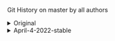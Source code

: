 Git History on master by all authors

<details>

<summary>
 Original

</summary>


Merge pull request #1564 from bgoonz/master
3e3b8baab (HEAD -> master, origin/master, origin/HEAD) by Bryan C Guner <66654881+bgoonz@users.noreply.github.com>, Sat Jan 22 2022 (2 days ago)

Merge pull request #1563 from bgoonz/preview
ec957a352 by Bryan C Guner <66654881+bgoonz@users.noreply.github.com>, Sat Jan 22 2022 (2 days ago)

arrow-functions.md: changed
11c02b629 by Stackbit Code Editor <projects@stackbit.com>, Sat Jan 22 2022 (2 days ago)
1 file changed, 485 insertions(+)

arrow-functions.md: changed
7810402c8 by Stackbit Code Editor <projects@stackbit.com>, Sat Jan 22 2022 (2 days ago)
1 file changed, 1 insertion(+), 1 deletion(-)

arrow-functions.md: changed
88007d5b6 by Stackbit Code Editor <projects@stackbit.com>, Sat Jan 22 2022 (2 days ago)
1 file changed, 1 insertion(+), 1 deletion(-)

arrow-functions.md: changed
c2c171e14 by Stackbit Code Editor <projects@stackbit.com>, Sat Jan 22 2022 (2 days ago)
1 file changed, 1 insertion(+), 1 deletion(-)

arrow_functions.md: changed
c289b78b9 by Stackbit Code Editor <projects@stackbit.com>, Sat Jan 22 2022 (2 days ago)
1 file changed, 482 deletions(-)

arrow_functions.md: changed
c50b15f4c by Stackbit Code Editor <projects@stackbit.com>, Sat Jan 22 2022 (2 days ago)
1 file changed, 33 insertions(+), 33 deletions(-)

arrow_functions.md: changed
53bfee217 by Stackbit Code Editor <projects@stackbit.com>, Sat Jan 22 2022 (2 days ago)
1 file changed, 482 insertions(+)

arrow_functions.md: changed
2ef2eeb91 by Stackbit Code Editor <projects@stackbit.com>, Sat Jan 22 2022 (2 days ago)
1 file changed, 482 deletions(-)

bigo.md: removed
b08a46211 by Stackbit Code Editor <projects@stackbit.com>, Sat Jan 22 2022 (2 days ago)
1 file changed, 99 deletions(-)

big-o.md: changed
e1c693189 by Stackbit Code Editor <projects@stackbit.com>, Sat Jan 22 2022 (2 days ago)
1 file changed, 7 insertions(+)

bigo.md: changed
74350efe3 by Stackbit Code Editor <projects@stackbit.com>, Sat Jan 22 2022 (2 days ago)
1 file changed, 7 deletions(-)

bigo.md: changed
0f1af8c67 by Stackbit Code Editor <projects@stackbit.com>, Sat Jan 22 2022 (2 days ago)
1 file changed, 1 insertion(+), 1 deletion(-)

bigo.md: changed
34dabe28f by Stackbit Code Editor <projects@stackbit.com>, Sat Jan 22 2022 (2 days ago)
1 file changed, 1 insertion(+), 1 deletion(-)

bigo.md: changed
829b8e7fa by Stackbit Code Editor <projects@stackbit.com>, Sat Jan 22 2022 (2 days ago)
1 file changed, 1 insertion(+), 1 deletion(-)

\_animations.scss: removed
9b1cccc77 by Stackbit Code Editor <projects@stackbit.com>, Sat Jan 22 2022 (2 days ago)
1 file changed, 0 insertions(+), 0 deletions(-)

main.yml: changed
95d2e3cfe by Stackbit Code Editor <projects@stackbit.com>, Sat Jan 22 2022 (2 days ago)
1 file changed, 0 insertions(+), 0 deletions(-)

Merge pull request #1562 from bgoonz/master
5da883428 by Bryan C Guner <66654881+bgoonz@users.noreply.github.com>, Sat Jan 22 2022 (2 days ago)

Create main.yml
4e1760df2 by Bryan C Guner <66654881+bgoonz@users.noreply.github.com>, Sat Jan 22 2022 (2 days ago)
1 file changed, 24 insertions(+)

Add files via upload
029dbf868 by Bryan C Guner <66654881+bgoonz@users.noreply.github.com>, Sat Jan 22 2022 (2 days ago)
16 files changed, 3468 insertions(+), 1968 deletions(-)

first-100.md: changed
2b899d31a by Stackbit Code Editor <projects@stackbit.com>, Sat Jan 22 2022 (2 days ago)
1 file changed, 12 insertions(+), 1 deletion(-)

first-100.md: changed
c43e50b20 by Stackbit Code Editor <projects@stackbit.com>, Sat Jan 22 2022 (2 days ago)
1 file changed, 11042 insertions(+)

first-100.md: added
7be93fb72 by Stackbit Code Editor <projects@stackbit.com>, Sat Jan 22 2022 (2 days ago)
1 file changed, 0 insertions(+), 0 deletions(-)

Merge pull request #1561 from bgoonz/master
ffb04efe8 by Bryan C Guner <66654881+bgoonz@users.noreply.github.com>, Sat Jan 22 2022 (2 days ago)

Merge pull request #1560 from bgoonz/preview
68d7afa15 by Bryan C Guner <66654881+bgoonz@users.noreply.github.com>, Sat Jan 22 2022 (2 days ago)

site-metadata.json: Multiple updates: _updated social_links in footer_ updated links in footer \* updated new_window in links
cb64efe0c by Bryan Guner <bryan.guner@gmail.com>, Sat Jan 22 2022 (2 days ago)
1 file changed, 17 insertions(+), 1 deletion(-)

site-metadata.json: updated style in links
02e19f657 by Bryan Guner <bryan.guner@gmail.com>, Sat Jan 22 2022 (2 days ago)
1 file changed, 1 insertion(+), 1 deletion(-)

site-metadata.json: updated url in links
681dc1538 by Bryan Guner <bryan.guner@gmail.com>, Sat Jan 22 2022 (2 days ago)
1 file changed, 1 insertion(+), 1 deletion(-)

site-metadata.json: updated label in links
e71546bfb by Bryan Guner <bryan.guner@gmail.com>, Sat Jan 22 2022 (2 days ago)
1 file changed, 1 insertion(+), 2 deletions(-)

Merge remote-tracking branch 'origin/preview' into preview
d359c6d0c by Stackbit <projects@stackbit.com>, Sat Jan 22 2022 (2 days ago)

sandbox.config.json: removed
62c064142 by Stackbit Code Editor <projects@stackbit.com>, Sat Jan 22 2022 (2 days ago)
1 file changed, 8 deletions(-)

Merge pull request #1559 from bgoonz/master
f3d773a04 by Bryan C Guner <66654881+bgoonz@users.noreply.github.com>, Sat Jan 22 2022 (2 days ago)

Merge pull request #1558 from bgoonz/preview
11c956350 by Bryan C Guner <66654881+bgoonz@users.noreply.github.com>, Sat Jan 22 2022 (2 days ago)

sandbox.config.json: removed
891f7ce02 by Stackbit Code Editor <projects@stackbit.com>, Sat Jan 22 2022 (2 days ago)
1 file changed, 8 deletions(-)

Merge pull request #1557 from bgoonz/master
8d62008a2 by Bryan C Guner <66654881+bgoonz@users.noreply.github.com>, Sat Jan 22 2022 (2 days ago)

Add files via upload
9c92457ca by Bryan C Guner <66654881+bgoonz@users.noreply.github.com>, Sat Jan 22 2022 (2 days ago)
5 files changed, 249 insertions(+), 250 deletions(-)

Merge pull request #1556 from bgoonz/master
154c6ceaa by Bryan C Guner <66654881+bgoonz@users.noreply.github.com>, Fri Jan 21 2022 (3 days ago)

Merge pull request #1555 from bgoonz/preview
3bfe81a4c by Bryan C Guner <66654881+bgoonz@users.noreply.github.com>, Fri Jan 21 2022 (3 days ago)

Merge pull request #1554 from bgoonz/master
135ea39f9 by Bryan C Guner <66654881+bgoonz@users.noreply.github.com>, Fri Jan 21 2022 (3 days ago)

Merge pull request #1553 from bgoonz/preview
950b13c48 by Bryan C Guner <66654881+bgoonz@users.noreply.github.com>, Fri Jan 21 2022 (3 days ago)

Merge pull request #1552 from bgoonz/master
8b44d806b by Bryan C Guner <66654881+bgoonz@users.noreply.github.com>, Fri Jan 21 2022 (3 days ago)

Merge pull request #1551 from bgoonz/preview
1f0ee96a3 by Bryan C Guner <66654881+bgoonz@users.noreply.github.com>, Fri Jan 21 2022 (3 days ago)

Merge pull request #1550 from bgoonz/master
b76470c76 by Bryan C Guner <66654881+bgoonz@users.noreply.github.com>, Fri Jan 21 2022 (3 days ago)

Add files via upload
804fa6a69 by Bryan C Guner <66654881+bgoonz@users.noreply.github.com>, Fri Jan 21 2022 (3 days ago)
6 files changed, 435 insertions(+), 436 deletions(-)

github-profiles.md: added
f9b9eb4f2 by Stackbit Code Editor <projects@stackbit.com>, Fri Jan 21 2022 (3 days ago)
1 file changed, 0 insertions(+), 0 deletions(-)

search.html: added
abd410776 by Stackbit Code Editor <projects@stackbit.com>, Fri Jan 21 2022 (3 days ago)
1 file changed, 0 insertions(+), 0 deletions(-)

links.md: added
a474260ff by Stackbit Code Editor <projects@stackbit.com>, Fri Jan 21 2022 (3 days ago)
1 file changed, 0 insertions(+), 0 deletions(-)

Config.yml: added
7624d55a8 by Stackbit Code Editor <projects@stackbit.com>, Fri Jan 21 2022 (3 days ago)
1 file changed, 0 insertions(+), 0 deletions(-)

Merge pull request #1549 from bgoonz/master
2c8a2cdc2 by Bryan C Guner <66654881+bgoonz@users.noreply.github.com>, Fri Jan 21 2022 (3 days ago)

Merge pull request #1548 from Web-Dev-Collaborative/master
6082b0a8d by Bryan C Guner <66654881+bgoonz@users.noreply.github.com>, Fri Jan 21 2022 (3 days ago)

Merge branch 'bgoonz:master' into master
e94e9f537 by Bryan C Guner <66654881+bgoonz@users.noreply.github.com>, Fri Jan 21 2022 (3 days ago)

Add files via upload
da8918573 by Bryan C Guner <66654881+bgoonz@users.noreply.github.com>, Fri Jan 21 2022 (3 days ago)
18 files changed, 1940 insertions(+), 2348 deletions(-)

Create github-profiles.md
b8ff2ca1e by Bryan C Guner <66654881+bgoonz@users.noreply.github.com>, Fri Jan 21 2022 (3 days ago)
1 file changed, 112 insertions(+)

Merge branch 'master' of <https://github.com/Web-Dev-Collaborative/BGOONZ_BLOG_2.0>
f7771c7cf by Bryan C Guner <66654881+bgoonz@users.noreply.github.com>, Fri Jan 21 2022 (3 days ago)

Merge pull request #2 from bgoonz/master
d586c2ff7 by Bryan C Guner <66654881+bgoonz@users.noreply.github.com>, Fri Jan 21 2022 (3 days ago)

.vscode delete
8689d9f66 by Bryan Guner <bryan.guner@gmail.com>, Fri Jan 21 2022 (3 days ago)
2 files changed, 30 deletions(-)

react-w-api.md: changed
21e5809d9 by Stackbit Code Editor <projects@stackbit.com>, Fri Jan 21 2022 (3 days ago)
1 file changed, 0 insertions(+), 0 deletions(-)

react-w-api.md: added
08e5f8f35 by Bryan Guner <bryan.guner@gmail.com>, Fri Jan 21 2022 (3 days ago)
1 file changed, 20 insertions(+)

Merge pull request #1546 from bgoonz/master
aafbbd0f3 by Bryan C Guner <66654881+bgoonz@users.noreply.github.com>, Fri Jan 21 2022 (3 days ago)

Merge pull request #1545 from bgoonz/preview
737f1f0dd by Bryan C Guner <66654881+bgoonz@users.noreply.github.com>, Fri Jan 21 2022 (3 days ago)

Merge pull request (#1544)
750ed39dd by Bryan C Guner <66654881+bgoonz@users.noreply.github.com>, Fri Jan 21 2022 (3 days ago)

Merge pull request (#1543)
4a840ab25 by Bryan C Guner <66654881+bgoonz@users.noreply.github.com>, Fri Jan 21 2022 (3 days ago)
9 files changed, 94177 insertions(+), 5 deletions(-)

Merge pull request #1539 from bgoonz/preview (#1542)
92ef28c99 by Bryan C Guner <66654881+bgoonz@users.noreply.github.com>, Fri Jan 21 2022 (3 days ago)

Merge pull request #1539 from bgoonz/preview (#1541)
d8ff5c7a4 by Bryan C Guner <66654881+bgoonz@users.noreply.github.com>, Fri Jan 21 2022 (3 days ago)

Merge pull request #1539 from bgoonz/preview (#1540)
5386771e2 by Bryan C Guner <66654881+bgoonz@users.noreply.github.com>, Fri Jan 21 2022 (3 days ago)

Update README.md
ac7d2533b by Bryan C Guner <66654881+bgoonz@users.noreply.github.com>, Fri Jan 21 2022 (3 days ago)
1 file changed, 1 insertion(+), 1 deletion(-)

hi
fe40ae3de by Bryan Guner <bryan.guner@gmail.com>, Fri Jan 21 2022 (3 days ago)

Merge pull request #1539 from bgoonz/preview
2e3e3909d by Bryan C Guner <66654881+bgoonz@users.noreply.github.com>, Fri Jan 21 2022 (3 days ago)

Merge pull request #1538 from bgoonz/master
900223e60 by Bryan C Guner <66654881+bgoonz@users.noreply.github.com>, Fri Jan 21 2022 (3 days ago)

Merge pull request #1537 from bgoonz/preview
abb6a74d0 by Bryan C Guner <66654881+bgoonz@users.noreply.github.com>, Fri Jan 21 2022 (3 days ago)

Merge pull request #1536 from bgoonz/master
7cffeb3f2 by Bryan C Guner <66654881+bgoonz@users.noreply.github.com>, Fri Jan 21 2022 (3 days ago)

-update
d0102a8c5 by Bryan Guner <bryan.guner@gmail.com>, Fri Jan 21 2022 (3 days ago)
2 files changed, 14 insertions(+)

Merge pull request #1535 from bgoonz/preview
ce0449dfa by Bryan C Guner <66654881+bgoonz@users.noreply.github.com>, Fri Jan 21 2022 (3 days ago)

Merge pull request #1534 from bgoonz/master
695be52f5 by Bryan C Guner <66654881+bgoonz@users.noreply.github.com>, Fri Jan 21 2022 (3 days ago)

-update
7bbcdeeee by Bryan Guner <bryan.guner@gmail.com>, Fri Jan 21 2022 (3 days ago)
2 files changed, 1362 insertions(+), 1720 deletions(-)

Merge pull request #1533 from bgoonz/master
4a3ab6008 by Bryan C Guner <66654881+bgoonz@users.noreply.github.com>, Fri Jan 21 2022 (3 days ago)

-update
b91edf344 by Bryan Guner <bryan.guner@gmail.com>, Fri Jan 21 2022 (3 days ago)
1 file changed, 10 insertions(+)

Merge pull request #1532 from bgoonz/master
6ebf0c037 by Bryan C Guner <66654881+bgoonz@users.noreply.github.com>, Fri Jan 21 2022 (3 days ago)

-update
f92a6aa78 by Bryan Guner <bryan.guner@gmail.com>, Fri Jan 21 2022 (3 days ago)
1 file changed, 23 insertions(+)

-update
4f14fb34c by Bryan Guner <bryan.guner@gmail.com>, Fri Jan 21 2022 (3 days ago)
3 files changed, 3204 insertions(+), 1 deletion(-)

Merge pull request #1531 from bgoonz/master
ee3fbff37 by Bryan C Guner <66654881+bgoonz@users.noreply.github.com>, Fri Jan 21 2022 (3 days ago)

-update
4f67fb570 by Bryan Guner <bryan.guner@gmail.com>, Fri Jan 21 2022 (3 days ago)
4 files changed, 70 insertions(+), 3 deletions(-)

Merge pull request #1530 from bgoonz/preview
632df7e7b by Bryan C Guner <66654881+bgoonz@users.noreply.github.com>, Fri Jan 21 2022 (3 days ago)

index.md: updated url in actions
62006835f by Bryan Guner <bryan.guner@gmail.com>, Fri Jan 21 2022 (3 days ago)
1 file changed, 1 insertion(+), 1 deletion(-)

fixup links
39637aa1c by Bryan Guner <bryan.guner@gmail.com>, Fri Jan 21 2022 (3 days ago)
364 files changed, 485 insertions(+), 230424 deletions(-)

hi
c3c681777 by Bryan Guner <bryan.guner@gmail.com>, Fri Jan 21 2022 (3 days ago)
364 files changed, 1209 insertions(+), 1209 deletions(-)

Merge branch 'master' of <https://github.com/bgoonz/BGOONZ_BLOG_2.0>
a41090f64 by Bryan Guner <bryan.guner@gmail.com>, Fri Jan 21 2022 (3 days ago)

main-projects.md: added
e69dee540 by Stackbit Code Editor <projects@stackbit.com>, Fri Jan 21 2022 (3 days ago)
1 file changed, 0 insertions(+), 0 deletions(-)

bash-intro.md: added
5aae32300 by Stackbit Code Editor <projects@stackbit.com>, Fri Jan 21 2022 (3 days ago)
1 file changed, 0 insertions(+), 0 deletions(-)

Merge branch 'preview' of <https://github.com/bgoonz/BGOONZ_BLOG_2.0> into preview
db9888093 by Bryan Guner <bryan.guner@gmail.com>, Fri Jan 21 2022 (3 days ago)

.env: removed
61fde1b41 by Stackbit Code Editor <projects@stackbit.com>, Fri Jan 21 2022 (3 days ago)
1 file changed, 3 deletions(-)

content
6a07de4ec by Bryan Guner <bryan.guner@gmail.com>, Fri Jan 21 2022 (3 days ago)
31 files changed, 182 insertions(+), 344 deletions(-)

install-python-ubuntu.md: added
75efe7a50 by Stackbit Code Editor <projects@stackbit.com>, Fri Jan 21 2022 (3 days ago)
1 file changed, 0 insertions(+), 0 deletions(-)

netlify.md: added
a0f8a1c3e by Stackbit Code Editor <projects@stackbit.com>, Fri Jan 21 2022 (3 days ago)
1 file changed, 0 insertions(+), 0 deletions(-)

github-api.md: added
e292702fc by Stackbit Code Editor <projects@stackbit.com>, Fri Jan 21 2022 (3 days ago)
1 file changed, 0 insertions(+), 0 deletions(-)

content
4fe5f57c7 by Bryan Guner <bryan.guner@gmail.com>, Fri Jan 21 2022 (3 days ago)
9 files changed, 553 insertions(+), 25795 deletions(-)

Merge pull request #1529 from bgoonz/master
8027f4566 by Bryan C Guner <66654881+bgoonz@users.noreply.github.com>, Fri Jan 21 2022 (3 days ago)

algolia.js: changed
c015dc3ef by Stackbit Code Editor <projects@stackbit.com>, Fri Jan 21 2022 (3 days ago)
1 file changed, 10 insertions(+), 3 deletions(-)

algolia.js: changed
924db06e4 by Stackbit Code Editor <projects@stackbit.com>, Fri Jan 21 2022 (3 days ago)
1 file changed, 3 insertions(+)

algolia.js: changed
f1fd6a8ce by Stackbit Code Editor <projects@stackbit.com>, Fri Jan 21 2022 (3 days ago)
1 file changed, 0 insertions(+), 0 deletions(-)

-update
7080a88a0 by Bryan Guner <bryan.guner@gmail.com>, Fri Jan 21 2022 (3 days ago)
1 file changed, 2 insertions(+), 10 deletions(-)

Merge pull request #1528 from bgoonz/preview
985257b6e by Bryan C Guner <66654881+bgoonz@users.noreply.github.com>, Fri Jan 21 2022 (3 days ago)

Merge pull request #1527 from bgoonz/master
2a52a2ca6 by Bryan C Guner <66654881+bgoonz@users.noreply.github.com>, Fri Jan 21 2022 (3 days ago)

Merge pull request #1526 from bgoonz/preview
05c9e4526 by Bryan C Guner <66654881+bgoonz@users.noreply.github.com>, Fri Jan 21 2022 (4 days ago)

index.md: changed
c9828a562 by Stackbit Code Editor <projects@stackbit.com>, Fri Jan 21 2022 (3 days ago)
1 file changed, 1 insertion(+), 1 deletion(-)

index.md: changed
af437989a by Stackbit Code Editor <projects@stackbit.com>, Fri Jan 21 2022 (3 days ago)
1 file changed, 1 insertion(+), 1 deletion(-)

index.md: changed
f228e4fee by Stackbit Code Editor <projects@stackbit.com>, Fri Jan 21 2022 (3 days ago)
1 file changed, 1 insertion(+), 1 deletion(-)

index.md: updated image in sections
7ee860ba3 by Bryan Guner <bryan.guner@gmail.com>, Fri Jan 21 2022 (3 days ago)
1 file changed, 1 deletion(-)

Merge pull request #1525 from bgoonz/master
a76c00b2e by Bryan C Guner <66654881+bgoonz@users.noreply.github.com>, Fri Jan 21 2022 (4 days ago)

-update
c672888f2 by bgoonz <bryan.guner@gmail.con>, Fri Jan 21 2022 (4 days ago)
1 file changed, 0 insertions(+), 0 deletions(-)

-update
495a32440 by bgoonz <bryan.guner@gmail.con>, Fri Jan 21 2022 (4 days ago)
1 file changed, 0 insertions(+), 0 deletions(-)

-update
df08126c0 by bgoonz <bryan.guner@gmail.con>, Fri Jan 21 2022 (4 days ago)
153 files changed, 0 insertions(+), 0 deletions(-)

Merge pull request #1524 from bgoonz/master
258b58731 by Bryan C Guner <66654881+bgoonz@users.noreply.github.com>, Fri Jan 21 2022 (4 days ago)

-update
178d3f57c by bgoonz <bryan.guner@gmail.con>, Fri Jan 21 2022 (4 days ago)
105 files changed, 0 insertions(+), 0 deletions(-)

hi
da9a83f64 by bgoonz <bryan.guner@gmail.con>, Fri Jan 21 2022 (4 days ago)
3 files changed, 0 insertions(+), 0 deletions(-)

hi
9a1e204c8 by bgoonz <bryan.guner@gmail.con>, Fri Jan 21 2022 (4 days ago)
11 files changed, 0 insertions(+), 0 deletions(-)

-update
36526b1df by bgoonz <bryan.guner@gmail.con>, Fri Jan 21 2022 (4 days ago)
273 files changed, 0 insertions(+), 0 deletions(-)

Merge remote-tracking branch 'origin/preview'
53ff75e91 by Stackbit <projects@stackbit.com>, Fri Jan 21 2022 (4 days ago)

Merge pull request #1523 from bgoonz/master
c77d8e563 by Bryan C Guner <66654881+bgoonz@users.noreply.github.com>, Fri Jan 21 2022 (4 days ago)

Merge pull request #1522 from bgoonz/STABLE_BACKUP_SSG
86a10f166 by Bryan C Guner <66654881+bgoonz@users.noreply.github.com>, Fri Jan 21 2022 (4 days ago)

Merge pull request #1517 from bgoonz/preview
1ce282a85 by Bryan C Guner <66654881+bgoonz@users.noreply.github.com>, Fri Jan 21 2022 (4 days ago)

webscrape.jpeg: added
2b528b7a8 by Stackbit Code Editor <projects@stackbit.com>, Fri Jan 21 2022 (4 days ago)
1 file changed, 0 insertions(+), 0 deletions(-)

web-scraping.md: updated thumb_image_alt
e2e08560d by Bryan Guner <bryan.guner@gmail.com>, Fri Jan 21 2022 (4 days ago)
1 file changed, 1 insertion(+)

web-scraping.md: updated thumb_image
39794bb04 by Bryan Guner <bryan.guner@gmail.com>, Fri Jan 21 2022 (4 days ago)
1 file changed, 26 insertions(+), 26 deletions(-)

webscrape.jpeg: added
bd4018daf by Bryan Guner <bryan.guner@gmail.com>, Fri Jan 21 2022 (4 days ago)
1 file changed, 0 insertions(+), 0 deletions(-)

Merge pull request #1520 from bgoonz/master
f7b094110 by Bryan C Guner <66654881+bgoonz@users.noreply.github.com>, Fri Jan 21 2022 (4 days ago)

Merge pull request #1519 from bgoonz/preview
6d747f1a9 by Bryan C Guner <66654881+bgoonz@users.noreply.github.com>, Fri Jan 21 2022 (4 days ago)

js-closure.md: updated thumb_image_alt
b10d162f1 by Bryan Guner <bryan.guner@gmail.com>, Fri Jan 21 2022 (4 days ago)
1 file changed, 1 insertion(+), 1 deletion(-)

my-blog.png: added
5e120b5fc by Stackbit Code Editor <projects@stackbit.com>, Fri Jan 21 2022 (4 days ago)
1 file changed, 0 insertions(+), 0 deletions(-)

index.md: updated value in extra
759bfa19b by Bryan Guner <bryan.guner@gmail.com>, Fri Jan 21 2022 (4 days ago)
1 file changed, 27 insertions(+), 27 deletions(-)

my-blog.png: added
ff822272a by Bryan Guner <bryan.guner@gmail.com>, Fri Jan 21 2022 (4 days ago)
1 file changed, 0 insertions(+), 0 deletions(-)

Merge pull request #1518 from bgoonz/master
d1501732b by Bryan C Guner <66654881+bgoonz@users.noreply.github.com>, Fri Jan 21 2022 (4 days ago)

Merge remote-tracking branch 'origin/preview'
005b32bde by Stackbit <projects@stackbit.com>, Fri Jan 21 2022 (4 days ago)

index.md: updated date
9e4db081f by Bryan Guner <bryan.guner@gmail.com>, Fri Jan 21 2022 (4 days ago)
1 file changed, 1 insertion(+)

chrome_z7gswAaLMg.png: added
686032657 by Stackbit Code Editor <projects@stackbit.com>, Fri Jan 21 2022 (4 days ago)
1 file changed, 0 insertions(+), 0 deletions(-)

index.md: updated thumb_img
0163d7e26 by Bryan Guner <bryan.guner@gmail.com>, Fri Jan 21 2022 (4 days ago)
1 file changed, 19 insertions(+), 18 deletions(-)

chrome_z7gswAaLMg.png: added
9a1df098c by Bryan Guner <bryan.guner@gmail.com>, Fri Jan 21 2022 (4 days ago)
1 file changed, 0 insertions(+), 0 deletions(-)

-update
1c1c4b559 by bgoonz <bryan.guner@gmail.con>, Fri Jan 21 2022 (4 days ago)
1 file changed, 16 insertions(+), 149 deletions(-)

index.md: updated date
3a2dde933 by Bryan Guner <bryan.guner@gmail.com>, Fri Jan 21 2022 (4 days ago)
1 file changed, 1 insertion(+)

docs-d74e2940.png: added
9264409c7 by Stackbit Code Editor <projects@stackbit.com>, Fri Jan 21 2022 (4 days ago)
1 file changed, 0 insertions(+), 0 deletions(-)

index.md: updated thumb_img
0beda41f1 by Bryan Guner <bryan.guner@gmail.com>, Fri Jan 21 2022 (4 days ago)
1 file changed, 22 insertions(+), 21 deletions(-)

docs-d74e2940.png: added
bc041ac74 by Bryan Guner <bryan.guner@gmail.com>, Fri Jan 21 2022 (4 days ago)
1 file changed, 0 insertions(+), 0 deletions(-)

stackbit.yaml: updated by Schema Editor
5e0d3f2b9 by Bryan Guner <bryan.guner@gmail.com>, Fri Jan 21 2022 (4 days ago)
1 file changed, 2 insertions(+)

stackbit.yaml: updated by Schema Editor
ebe7df3b9 by Bryan Guner <bryan.guner@gmail.com>, Fri Jan 21 2022 (4 days ago)
1 file changed, 1 insertion(+), 1 deletion(-)

stackbit.yaml: updated by Schema Editor
4e398b54c by Bryan Guner <bryan.guner@gmail.com>, Fri Jan 21 2022 (4 days ago)
1 file changed, 147 insertions(+), 17 deletions(-)

site-metadata.json: updated links in footer
4324a50f2 by Bryan Guner <bryan.guner@gmail.com>, Fri Jan 21 2022 (4 days ago)
1 file changed, 8 insertions(+)

Merge pull request #1516 from bgoonz/master
254801041 by Bryan C Guner <66654881+bgoonz@users.noreply.github.com>, Fri Jan 21 2022 (4 days ago)

-update
7f3a21cd2 by bgoonz <bryan.guner@gmail.con>, Fri Jan 21 2022 (4 days ago)
1 file changed, 3 insertions(+)

Merge pull request #1515 from bgoonz/master
5a5db5115 by Bryan C Guner <66654881+bgoonz@users.noreply.github.com>, Fri Jan 21 2022 (4 days ago)

-update
6f2f05c42 by bgoonz <bryan.guner@gmail.con>, Fri Jan 21 2022 (4 days ago)
1 file changed, 2 insertions(+)

admin: added
b94abf26f by Stackbit Code Editor <projects@stackbit.com>, Fri Jan 21 2022 (4 days ago)
2 files changed, 0 insertions(+), 0 deletions(-)

Merge pull request #1514 from bgoonz/master
82c67d753 by Bryan C Guner <66654881+bgoonz@users.noreply.github.com>, Fri Jan 21 2022 (4 days ago)

-update
cb61e53c2 by bgoonz <bryan.guner@gmail.con>, Fri Jan 21 2022 (4 days ago)
25 files changed, 147 insertions(+), 231 deletions(-)

\_header.scss: changed
7420113fa by Stackbit Code Editor <projects@stackbit.com>, Fri Jan 21 2022 (4 days ago)
1 file changed, 1 insertion(+), 1 deletion(-)

\_header.scss: changed
052e90ccd by Stackbit Code Editor <projects@stackbit.com>, Fri Jan 21 2022 (4 days ago)
1 file changed, 1 insertion(+), 1 deletion(-)

\_header.scss: changed
114b9759a by Stackbit Code Editor <projects@stackbit.com>, Fri Jan 21 2022 (4 days ago)
1 file changed, 3 insertions(+), 1 deletion(-)

\_header.scss: changed
681bec603 by Stackbit Code Editor <projects@stackbit.com>, Fri Jan 21 2022 (4 days ago)
1 file changed, 1 insertion(+)

\_header.scss: changed
209b2bc6d by Stackbit Code Editor <projects@stackbit.com>, Fri Jan 21 2022 (4 days ago)
1 file changed, 1 insertion(+), 1 deletion(-)

\_header.scss: changed
367f6f6f8 by Stackbit Code Editor <projects@stackbit.com>, Fri Jan 21 2022 (4 days ago)
1 file changed, 1 insertion(+), 1 deletion(-)

\_header.scss: changed
a7c5581fc by Stackbit Code Editor <projects@stackbit.com>, Fri Jan 21 2022 (4 days ago)
1 file changed, 1 insertion(+), 1 deletion(-)

\_header.scss: changed
62f0400ca by Stackbit Code Editor <projects@stackbit.com>, Fri Jan 21 2022 (4 days ago)
1 file changed, 1 insertion(+), 1 deletion(-)

\_docs.scss: changed
a7c2fbc5e by Stackbit Code Editor <projects@stackbit.com>, Fri Jan 21 2022 (4 days ago)
1 file changed, 5 insertions(+), 5 deletions(-)

Merge pull request #1513 from bgoonz/master
8843a7487 by Bryan C Guner <66654881+bgoonz@users.noreply.github.com>, Fri Jan 21 2022 (4 days ago)

Merge pull request #1512 from bgoonz/preview
db1417158 by Bryan C Guner <66654881+bgoonz@users.noreply.github.com>, Fri Jan 21 2022 (4 days ago)

Merge pull request #1511 from bgoonz/master
5490ea4c1 by Bryan C Guner <66654881+bgoonz@users.noreply.github.com>, Fri Jan 21 2022 (4 days ago)

-update
b71aeaab9 by bgoonz <bryan.guner@gmail.con>, Fri Jan 21 2022 (4 days ago)
1 file changed, 13 insertions(+)

site-metadata.json: updated subnav_links in nav_links
9907b6ce1 by Bryan Guner <bryan.guner@gmail.com>, Fri Jan 21 2022 (4 days ago)
1 file changed, 8 insertions(+), 2 deletions(-)

jamstack.md: changed
eb3255e8f by Stackbit Code Editor <projects@stackbit.com>, Fri Jan 21 2022 (4 days ago)
1 file changed, 0 insertions(+), 0 deletions(-)

jamstack.md: added
1fa357f64 by Bryan Guner <bryan.guner@gmail.com>, Fri Jan 21 2022 (4 days ago)
1 file changed, 20 insertions(+)

index.md: Multiple updates: _updated actions in grid_items_ updated type in actions _updated label in actions_ updated url in actions \* updated style in actions
39539d581 by Bryan Guner <bryan.guner@gmail.com>, Fri Jan 21 2022 (4 days ago)
1 file changed, 6 deletions(-)

Merge pull request #1510 from bgoonz/master
3b630f253 by Bryan C Guner <66654881+bgoonz@users.noreply.github.com>, Fri Jan 21 2022 (4 days ago)

Merge remote-tracking branch 'origin/preview'
f0f496e18 by Stackbit <projects@stackbit.com>, Fri Jan 21 2022 (4 days ago)

index.md: added
da4f2866b by Stackbit Code Editor <projects@stackbit.com>, Fri Jan 21 2022 (4 days ago)
1 file changed, 0 insertions(+), 0 deletions(-)

Merge pull request #1509 from bgoonz/master
8ba2dd7e6 by Bryan C Guner <66654881+bgoonz@users.noreply.github.com>, Fri Jan 21 2022 (4 days ago)

-update
451c2987b by bgoonz <bryan.guner@gmail.con>, Fri Jan 21 2022 (4 days ago)
2 files changed, 131 insertions(+), 23 deletions(-)

scrap.css: added
1424c2bd8 by Stackbit Code Editor <projects@stackbit.com>, Fri Jan 21 2022 (4 days ago)
1 file changed, 0 insertions(+), 0 deletions(-)

Merge pull request #1508 from bgoonz/master
0eb27b604 by Bryan C Guner <66654881+bgoonz@users.noreply.github.com>, Fri Jan 21 2022 (4 days ago)

Merge pull request #1507 from bgoonz/preview
480c2c510 by Bryan C Guner <66654881+bgoonz@users.noreply.github.com>, Fri Jan 21 2022 (4 days ago)

blm.js: changed
fe05faf98 by Stackbit Code Editor <projects@stackbit.com>, Fri Jan 21 2022 (4 days ago)
1 file changed, 0 insertions(+), 0 deletions(-)

Merge pull request #1506 from bgoonz/master
b19dd369c by Bryan C Guner <66654881+bgoonz@users.noreply.github.com>, Fri Jan 21 2022 (4 days ago)

-update
9436c85bf by bgoonz <bryan.guner@gmail.con>, Fri Jan 21 2022 (4 days ago)
1 file changed, 4 insertions(+), 2 deletions(-)

-update
066e9ddae by bgoonz <bryan.guner@gmail.con>, Fri Jan 21 2022 (4 days ago)
2 files changed, 58 insertions(+), 7 deletions(-)

Merge pull request #1505 from bgoonz/preview
0e391239b by Bryan C Guner <66654881+bgoonz@users.noreply.github.com>, Fri Jan 21 2022 (4 days ago)

Merge pull request #1504 from bgoonz/master
1c52e511d by Bryan C Guner <66654881+bgoonz@users.noreply.github.com>, Fri Jan 21 2022 (4 days ago)

-update
9b030294b by bgoonz <bryan.guner@gmail.con>, Fri Jan 21 2022 (4 days ago)
1 file changed, 6 insertions(+), 1 deletion(-)

-update
9a3ca8a33 by bgoonz <bryan.guner@gmail.con>, Fri Jan 21 2022 (4 days ago)
7 files changed, 6630 insertions(+), 4415 deletions(-)

Merge pull request #1503 from bgoonz/master
c173dcda4 by Bryan C Guner <66654881+bgoonz@users.noreply.github.com>, Fri Jan 21 2022 (4 days ago)

Merge pull request #1502 from bgoonz/preview
1c4cfc20e by Bryan C Guner <66654881+bgoonz@users.noreply.github.com>, Fri Jan 21 2022 (4 days ago)

Merge pull request #1501 from bgoonz/master
4c514f6fb by Bryan C Guner <66654881+bgoonz@users.noreply.github.com>, Fri Jan 21 2022 (4 days ago)

Update README.md
578b72893 by Bryan C Guner <66654881+bgoonz@users.noreply.github.com>, Fri Jan 21 2022 (4 days ago)
1 file changed, 3 insertions(+)

Add files via upload
c2c8f3268 by Bryan C Guner <66654881+bgoonz@users.noreply.github.com>, Fri Jan 21 2022 (4 days ago)
1 file changed, 0 insertions(+), 0 deletions(-)

Merge pull request #1500 from bgoonz/master
fb636b8a4 by Bryan C Guner <66654881+bgoonz@users.noreply.github.com>, Thu Jan 20 2022 (4 days ago)

Merge pull request #1499 from bgoonz/preview
394063d66 by Bryan C Guner <66654881+bgoonz@users.noreply.github.com>, Thu Jan 20 2022 (4 days ago)

Update stackbit.yml
22db8f981 by Bryan C Guner <66654881+bgoonz@users.noreply.github.com>, Thu Jan 20 2022 (4 days ago)
1 file changed, 556 insertions(+), 558 deletions(-)

Update stackbit.yml
28506ea4d by Bryan C Guner <66654881+bgoonz@users.noreply.github.com>, Thu Jan 20 2022 (4 days ago)
1 file changed, 556 insertions(+), 556 deletions(-)

hi
35c84e152 by Bryan C Guner <66654881+bgoonz@users.noreply.github.com>, Thu Jan 20 2022 (4 days ago)
1 file changed, 1 insertion(+)

Update stackbit.yml
1d87d5da3 by Bryan C Guner <66654881+bgoonz@users.noreply.github.com>, Thu Jan 20 2022 (4 days ago)
1 file changed, 2 deletions(-)

hi
b70db7d10 by Bryan Guner <bryan.guner@gmail.com>, Thu Jan 20 2022 (4 days ago)
17 files changed, 0 insertions(+), 0 deletions(-)

update
d81fa9fc7 by Bryan Guner <bryan.guner@gmail.com>, Thu Jan 20 2022 (4 days ago)
66 files changed, 0 insertions(+), 0 deletions(-)

css-positioning.md: updated markdown_content
f1813f461 by Bryan Guner <bryan.guner@gmail.com>, Mon Jan 17 2022 (7 days ago)
1 file changed, 44 insertions(+), 6 deletions(-)

009.\_Palindrome_Number.md: changed
4b29b81c6 by Stackbit Code Editor <projects@stackbit.com>, Mon Jan 17 2022 (7 days ago)
1 file changed, 1 insertion(+), 1 deletion(-)

008._String_to_Integer_(atoi).md: changed
af48a139c by Stackbit Code Editor <projects@stackbit.com>, Mon Jan 17 2022 (7 days ago)
1 file changed, 1 insertion(+), 1 deletion(-)

Merge pull request #1497 from bgoonz/master
8c1d10275 by Bryan C Guner <66654881+bgoonz@users.noreply.github.com>, Mon Jan 17 2022 (7 days ago)

Update README.md
a63aef5c6 by Bryan C Guner <66654881+bgoonz@users.noreply.github.com>, Mon Jan 17 2022 (7 days ago)
1 file changed, 4 insertions(+)

Merge pull request #1496 from bgoonz/preview
bbe3178e7 by Bryan C Guner <66654881+bgoonz@users.noreply.github.com>, Mon Jan 17 2022 (7 days ago)

004.\_Median_of_Two_Sorted_Arrays.md: changed
1277dcb92 by Stackbit Code Editor <projects@stackbit.com>, Mon Jan 17 2022 (7 days ago)
1 file changed, 1 insertion(+), 1 deletion(-)

admin: added
1f8c7d5ba by Stackbit Code Editor <projects@stackbit.com>, Mon Jan 17 2022 (7 days ago)
2 files changed, 13 insertions(+)

admin: removed
b79272168 by Stackbit Code Editor <projects@stackbit.com>, Mon Jan 17 2022 (7 days ago)
2 files changed, 13 deletions(-)

Merge pull request #1495 from bgoonz/master
bc8b66846 by Bryan C Guner <66654881+bgoonz@users.noreply.github.com>, Mon Jan 17 2022 (7 days ago)

Merge pull request #1494 from bgoonz/preview
2079b49a4 by Bryan C Guner <66654881+bgoonz@users.noreply.github.com>, Mon Jan 17 2022 (7 days ago)

js-closure.md: updated title
b9dda6e0c by Bryan Guner <bryan.guner@gmail.com>, Mon Jan 17 2022 (7 days ago)
1 file changed, 1 insertion(+), 1 deletion(-)

js-closure.md: updated title
11b951f2e by Bryan Guner <bryan.guner@gmail.com>, Mon Jan 17 2022 (7 days ago)
1 file changed, 1 insertion(+), 1 deletion(-)

admin: added
fdf9ddbde by Stackbit Code Editor <projects@stackbit.com>, Mon Jan 17 2022 (7 days ago)
2 files changed, 0 insertions(+), 0 deletions(-)

ads.txt: added
0875bbc1b by Stackbit Code Editor <projects@stackbit.com>, Mon Jan 17 2022 (7 days ago)
1 file changed, 0 insertions(+), 0 deletions(-)

config.yml: added
6259ff736 by Stackbit Code Editor <projects@stackbit.com>, Mon Jan 17 2022 (7 days ago)
1 file changed, 0 insertions(+), 0 deletions(-)

Merge pull request #1493 from bgoonz/master
0308376fd by Bryan C Guner <66654881+bgoonz@users.noreply.github.com>, Mon Jan 17 2022 (7 days ago)

hi
df3bcebb7 by bgoonz <bryan.guner@gmail.con>, Mon Jan 17 2022 (7 days ago)
1 file changed, 40 insertions(+)

hi
36d072c12 by bgoonz <bryan.guner@gmail.con>, Mon Jan 17 2022 (7 days ago)
4 files changed, 320 insertions(+), 1102 deletions(-)

js-closure.md: added
e0dac0c66 by Bryan Guner <bryan.guner@gmail.com>, Mon Jan 17 2022 (7 days ago)
1 file changed, 22 insertions(+)

Merge remote-tracking branch 'local-editor/preview' into preview
ba6458250 by Stackbit <projects@stackbit.com>, Mon Jan 17 2022 (7 days ago)

web-development-abstract.jpg: added
5111ea123 by Stackbit Code Editor <projects@stackbit.com>, Mon Jan 17 2022 (7 days ago)
1 file changed, 0 insertions(+), 0 deletions(-)

Merge remote-tracking branch 'local-editor/preview' into preview
a49c6611c by Stackbit <projects@stackbit.com>, Mon Jan 17 2022 (7 days ago)

web-development-abstract.jpg: added
515dca01b by Stackbit Code Editor <projects@stackbit.com>, Mon Jan 17 2022 (7 days ago)
1 file changed, 0 insertions(+), 0 deletions(-)

300-react-questions.md: updated thumb_image
479e24ced by Bryan Guner <bryan.guner@gmail.com>, Mon Jan 17 2022 (7 days ago)
1 file changed, 1 insertion(+), 1 deletion(-)

web-development-abstract.jpg: added
005e4e4c1 by Bryan Guner <bryan.guner@gmail.com>, Mon Jan 17 2022 (7 days ago)
1 file changed, 0 insertions(+), 0 deletions(-)

300-react-questions.md: updated date
5b46b4e5e by Bryan Guner <bryan.guner@gmail.com>, Mon Jan 17 2022 (7 days ago)
1 file changed, 1 insertion(+), 1 deletion(-)

300-react-questions.md: updated subtitle
d5417d88e by Bryan Guner <bryan.guner@gmail.com>, Mon Jan 17 2022 (7 days ago)
1 file changed, 1 insertion(+), 1 deletion(-)

300-react-questions.md: updated title
da576774a by Bryan Guner <bryan.guner@gmail.com>, Mon Jan 17 2022 (7 days ago)
1 file changed, 1 insertion(+), 1 deletion(-)

css: added
5fa922c33 by Stackbit Code Editor <projects@stackbit.com>, Mon Jan 17 2022 (7 days ago)
1 file changed, 0 insertions(+), 0 deletions(-)

css-positioning.md: added
7b5ab9014 by Bryan Guner <bryan.guner@gmail.com>, Mon Jan 17 2022 (7 days ago)
1 file changed, 20 insertions(+)

Merge pull request #1492 from bgoonz/master
27ffa783b by Bryan C Guner <66654881+bgoonz@users.noreply.github.com>, Mon Jan 17 2022 (7 days ago)

Merge pull request #1491 from bgoonz/preview
ecfc2f633 by Bryan C Guner <66654881+bgoonz@users.noreply.github.com>, Mon Jan 17 2022 (7 days ago)

Merge pull request #1490 from bgoonz/master
6e7ae172d by Bryan C Guner <66654881+bgoonz@users.noreply.github.com>, Mon Jan 17 2022 (7 days ago)

Merge pull request #1489 from Web-Dev-Collaborative/master
38e133f33 by Bryan C Guner <66654881+bgoonz@users.noreply.github.com>, Mon Jan 17 2022 (7 days ago)

Delete .vscode directory
173eac403 by Bryan C Guner <66654881+bgoonz@users.noreply.github.com>, Fri Jan 21 2022 (3 days ago)
1 file changed, 22 deletions(-)

hi
9d8a324bc by Bryan C Guner <66654881+bgoonz@users.noreply.github.com>, Fri Jan 21 2022 (3 days ago)
4 files changed, 392 insertions(+), 431 deletions(-)

-update
0bd414b5d by Bryan C Guner <66654881+bgoonz@users.noreply.github.com>, Fri Jan 21 2022 (3 days ago)
1 file changed, 14 insertions(+), 1 deletion(-)

hi
b68798a11 by Bryan C Guner <66654881+bgoonz@users.noreply.github.com>, Fri Jan 21 2022 (3 days ago)
1 file changed, 13 insertions(+), 26 deletions(-)

Create Config.yml
d4a7adffa by Bryan C Guner <66654881+bgoonz@users.noreply.github.com>, Mon Jan 17 2022 (7 days ago)
1 file changed, 1 insertion(+)

Merge branch 'bgoonz:master' into master
7be2a0e90 by Bryan C Guner <66654881+bgoonz@users.noreply.github.com>, Mon Jan 17 2022 (7 days ago)

hi
4172ce972 by bgoonz <bryan.guner@gmail.con>, Mon Jan 17 2022 (7 days ago)
2 files changed, 25074 insertions(+), 27 deletions(-)

Merge branch 'master' of <https://github.com/bgoonz/BGOONZ_BLOG_2.0>
937e49815 by Bryan Guner <bryan.guner@gmail.com>, Mon Jan 17 2022 (7 days ago)

Merge remote-tracking branch 'origin/preview'
93d277a41 by Stackbit <projects@stackbit.com>, Sun Jan 16 2022 (8 days ago)

Merge branch 'preview' of <https://github.com/bgoonz/BGOONZ_BLOG_2.0>
13e53a3bc by Bryan Guner <bryan.guner@gmail.com>, Mon Jan 17 2022 (7 days ago)

scrap.md: changed
f5f48af6f by Stackbit Code Editor <projects@stackbit.com>, Sun Jan 16 2022 (8 days ago)
1 file changed, 110 deletions(-)

hi
8a5c10ef5 by Bryan Guner <bryan.guner@gmail.com>, Sun Jan 16 2022 (8 days ago)
1 file changed, 5 insertions(+), 5 deletions(-)

youtube.md: changed
74088b7f1 by Stackbit Code Editor <projects@stackbit.com>, Sun Jan 16 2022 (8 days ago)
1 file changed, 3 insertions(+)

youtube.md: changed
75baae36f by Stackbit Code Editor <projects@stackbit.com>, Sun Jan 16 2022 (8 days ago)
1 file changed, 1 insertion(+), 3 deletions(-)

intrests.md: removed
1b4173060 by Stackbit Code Editor <projects@stackbit.com>, Sun Jan 16 2022 (8 days ago)
1 file changed, 18 deletions(-)

youtube.md: added
03b9f9d7e by Stackbit Code Editor <projects@stackbit.com>, Sun Jan 16 2022 (8 days ago)
1 file changed, 18 insertions(+)

index.md: changed
da89379c1 by Stackbit Code Editor <projects@stackbit.com>, Sun Jan 16 2022 (8 days ago)
1 file changed, 2 insertions(+)

index.md: changed
4d01aa090 by Stackbit Code Editor <projects@stackbit.com>, Sun Jan 16 2022 (8 days ago)
1 file changed, 1 insertion(+), 1 deletion(-)

index.md: changed
3fb56d2cf by Stackbit Code Editor <projects@stackbit.com>, Sun Jan 16 2022 (8 days ago)
1 file changed, 11 insertions(+)

\_general.scss: changed
7a292fb9d by Stackbit Code Editor <projects@stackbit.com>, Sun Jan 16 2022 (8 days ago)
1 file changed, 20 deletions(-)

CtaButtons.js: changed
68c69fe6d by Stackbit Code Editor <projects@stackbit.com>, Sun Jan 16 2022 (8 days ago)
1 file changed, 0 insertions(+), 0 deletions(-)

Submenu.js: changed
f52915380 by Stackbit Code Editor <projects@stackbit.com>, Sun Jan 16 2022 (8 days ago)
1 file changed, 10 insertions(+), 16 deletions(-)

Layout.js: changed
d1c6ff0e1 by Stackbit Code Editor <projects@stackbit.com>, Sun Jan 16 2022 (8 days ago)
1 file changed, 27 insertions(+), 35 deletions(-)

DocsSubmenu.js: changed
818f795b2 by Stackbit Code Editor <projects@stackbit.com>, Sun Jan 16 2022 (8 days ago)
1 file changed, 6 insertions(+), 11 deletions(-)

DocsMenu.js: changed
58f0bd613 by Stackbit Code Editor <projects@stackbit.com>, Sun Jan 16 2022 (8 days ago)
1 file changed, 28 insertions(+), 49 deletions(-)

SectionDocs.js: changed
7a87de11e by Stackbit Code Editor <projects@stackbit.com>, Sun Jan 16 2022 (8 days ago)
1 file changed, 36 insertions(+), 46 deletions(-)

SectionContent.js: changed
ff6dbd4b7 by Stackbit Code Editor <projects@stackbit.com>, Sun Jan 16 2022 (8 days ago)
1 file changed, 25 insertions(+), 25 deletions(-)

300-react-questions.md: updated thumb_image_alt
2dd985ebb by Bryan Guner <bryan.guner@gmail.com>, Sun Jan 16 2022 (8 days ago)
1 file changed, 1 insertion(+), 1 deletion(-)

Merge remote-tracking branch 'local-editor/preview' into preview
847212ac6 by Stackbit <projects@stackbit.com>, Sun Jan 16 2022 (8 days ago)

Merge remote-tracking branch 'origin/preview' into preview
df3d0f2bf by Stackbit <projects@stackbit.com>, Sun Jan 16 2022 (8 days ago)

favicon-750d4390.png: added
b61cb4f7a by Stackbit Code Editor <projects@stackbit.com>, Sun Jan 16 2022 (8 days ago)
1 file changed, 0 insertions(+), 0 deletions(-)

300-react-questions.md: updated subtitle
c6ed0d8e5 by Bryan Guner <bryan.guner@gmail.com>, Sun Jan 16 2022 (8 days ago)
1 file changed, 1 insertion(+), 1 deletion(-)

favicon-750d4390.png: added
fa07e87f4 by Stackbit Code Editor <projects@stackbit.com>, Sun Jan 16 2022 (8 days ago)
1 file changed, 0 insertions(+), 0 deletions(-)

300-react-questions.md: updated date
53a415ebc by Bryan Guner <bryan.guner@gmail.com>, Sun Jan 16 2022 (8 days ago)
1 file changed, 5 insertions(+), 15 deletions(-)

site-metadata.json: updated favicon
3c4463590 by Bryan Guner <bryan.guner@gmail.com>, Sun Jan 16 2022 (8 days ago)
1 file changed, 55 insertions(+), 36 deletions(-)

favicon-750d4390.png: added
0c7364e2c by Bryan Guner <bryan.guner@gmail.com>, Sun Jan 16 2022 (8 days ago)
1 file changed, 0 insertions(+), 0 deletions(-)

\_posts.scss: changed
59dd9d7cd by Stackbit Code Editor <projects@stackbit.com>, Sun Jan 16 2022 (8 days ago)
1 file changed, 3 insertions(+), 9 deletions(-)

\_sections.scss: changed
317326a36 by Stackbit Code Editor <projects@stackbit.com>, Sun Jan 16 2022 (8 days ago)
1 file changed, 3 insertions(+), 3 deletions(-)

\_tables.scss: changed
8ec48fdf5 by Stackbit Code Editor <projects@stackbit.com>, Sun Jan 16 2022 (8 days ago)
1 file changed, 0 insertions(+), 0 deletions(-)

\_structure.scss: changed
cfd94136d by Stackbit Code Editor <projects@stackbit.com>, Sun Jan 16 2022 (8 days ago)
1 file changed, 1 insertion(+), 1 deletion(-)

\_reset.scss: changed
b5b576f29 by Stackbit Code Editor <projects@stackbit.com>, Sun Jan 16 2022 (8 days ago)
1 file changed, 0 insertions(+), 0 deletions(-)

\_prism.scss: changed
1fa5fa3c6 by Stackbit Code Editor <projects@stackbit.com>, Sun Jan 16 2022 (8 days ago)
1 file changed, 14 insertions(+), 13 deletions(-)

\_structure.scss: changed
d5fd47add by Stackbit Code Editor <projects@stackbit.com>, Sun Jan 16 2022 (8 days ago)
1 file changed, 1 insertion(+), 1 deletion(-)

\_palettes.scss: changed
a8b22ada9 by Stackbit Code Editor <projects@stackbit.com>, Sun Jan 16 2022 (8 days ago)
1 file changed, 9 insertions(+), 9 deletions(-)

\_variables.scss: changed
1b505b882 by Stackbit Code Editor <projects@stackbit.com>, Sun Jan 16 2022 (8 days ago)
1 file changed, 28 insertions(+), 28 deletions(-)

\_tables.scss: changed
ce979f5de by Stackbit Code Editor <projects@stackbit.com>, Sun Jan 16 2022 (8 days ago)
1 file changed, 0 insertions(+), 0 deletions(-)

\_structure.scss: changed
8de1d3e00 by Stackbit Code Editor <projects@stackbit.com>, Sun Jan 16 2022 (8 days ago)
1 file changed, 1 insertion(+), 1 deletion(-)

\_reset.scss: changed
954c17bbb by Stackbit Code Editor <projects@stackbit.com>, Sun Jan 16 2022 (8 days ago)
1 file changed, 0 insertions(+), 0 deletions(-)

\_prism.scss: changed
545423c4c by Stackbit Code Editor <projects@stackbit.com>, Sun Jan 16 2022 (8 days ago)
1 file changed, 13 insertions(+), 14 deletions(-)

\_palettes.scss: changed
e2bfa692f by Stackbit Code Editor <projects@stackbit.com>, Sun Jan 16 2022 (8 days ago)
1 file changed, 9 insertions(+), 9 deletions(-)

Merge pull request #1487 from bgoonz/master
4a3b2dd7a by Bryan C Guner <66654881+bgoonz@users.noreply.github.com>, Sun Jan 16 2022 (8 days ago)

Update \_general.scss
ba570ce2c by Bryan C Guner <66654881+bgoonz@users.noreply.github.com>, Sun Jan 16 2022 (8 days ago)
1 file changed, 1 insertion(+), 199 deletions(-)

Merge pull request #1486 from bgoonz/master
6fa0fcc37 by Bryan C Guner <66654881+bgoonz@users.noreply.github.com>, Sun Jan 16 2022 (8 days ago)

Merge pull request #1485 from bgoonz/preview
0b5e90828 by Bryan C Guner <66654881+bgoonz@users.noreply.github.com>, Sun Jan 16 2022 (8 days ago)

Merge pull request #1484 from bgoonz/master
498f7e46c by Bryan C Guner <66654881+bgoonz@users.noreply.github.com>, Sun Jan 16 2022 (8 days ago)

Update index.md
510181cec by Bryan C Guner <66654881+bgoonz@users.noreply.github.com>, Sun Jan 16 2022 (8 days ago)
1 file changed, 345 deletions(-)

Merge pull request #1483 from bgoonz/master
08917130c by Bryan C Guner <66654881+bgoonz@users.noreply.github.com>, Sun Jan 16 2022 (8 days ago)

Merge pull request #1482 from bgoonz/preview
3b65a6345 by Bryan C Guner <66654881+bgoonz@users.noreply.github.com>, Sun Jan 16 2022 (8 days ago)

Merge pull request #1481 from bgoonz/master
df61d6f27 by Bryan C Guner <66654881+bgoonz@users.noreply.github.com>, Sun Jan 16 2022 (8 days ago)

Update index.md
b7820c83e by Bryan C Guner <66654881+bgoonz@users.noreply.github.com>, Sun Jan 16 2022 (8 days ago)
1 file changed, 339 insertions(+)

Merge pull request #1480 from bgoonz/master
ea450cebf by Bryan C Guner <66654881+bgoonz@users.noreply.github.com>, Sun Jan 16 2022 (8 days ago)

Update react-patterns-by-usecase.md
fcfcf06bf by Bryan C Guner <66654881+bgoonz@users.noreply.github.com>, Sun Jan 16 2022 (8 days ago)
1 file changed, 20 insertions(+), 1 deletion(-)

Update react-patterns-by-usecase.md
2d6de8e71 by Bryan C Guner <66654881+bgoonz@users.noreply.github.com>, Sun Jan 16 2022 (8 days ago)
1 file changed, 20 insertions(+), 1 deletion(-)

Merge pull request #1479 from bgoonz/master
7281a0a12 by Bryan C Guner <66654881+bgoonz@users.noreply.github.com>, Sun Jan 16 2022 (8 days ago)

Merge pull request #1478 from bgoonz/preview
5f445f7dc by Bryan C Guner <66654881+bgoonz@users.noreply.github.com>, Sun Jan 16 2022 (8 days ago)

···

</details>

<details>

---

<summary>
  April-4-2022-stable

</summary>


## What's Changed

* Merge pull request #1432 from bgoonz/preview by @bgoonz in <https://github.com/bgoonz/BGOONZ_BLOG_2.0/pull/1433>
* Preview by @bgoonz in <https://github.com/bgoonz/BGOONZ_BLOG_2.0/pull/1434>
* -update by @bgoonz in <https://github.com/bgoonz/BGOONZ_BLOG_2.0/pull/1436>
* async-js by @bgoonz in <https://github.com/bgoonz/BGOONZ_BLOG_2.0/pull/1437>
* -update by @bgoonz in <https://github.com/bgoonz/BGOONZ_BLOG_2.0/pull/1438>
* Merge pull request by @bgoonz in <https://github.com/bgoonz/BGOONZ_BLOG_2.0/pull/1439>
* Merge pull request by @bgoonz in <https://github.com/bgoonz/BGOONZ_BLOG_2.0/pull/1441>
* Merge pull request by @bgoonz in <https://github.com/bgoonz/BGOONZ_BLOG_2.0/pull/1442>
* Merge pull request #1442 from bgoonz/preview by @bgoonz in <https://github.com/bgoonz/BGOONZ_BLOG_2.0/pull/1443>
* cs-basics-in-js.md: added by @bgoonz in <https://github.com/bgoonz/BGOONZ_BLOG_2.0/pull/1444>
* Merge pull request #1444 from bgoonz/preview by @bgoonz in <https://github.com/bgoonz/BGOONZ_BLOG_2.0/pull/1445>
* _docs.scss: changed by @bgoonz in <https://github.com/bgoonz/BGOONZ_BLOG_2.0/pull/1446>
* STABLE---FIXED-DOCS_FORMATTINGMerge pull request #1446 from bgoonz/preview by @bgoonz in <https://github.com/bgoonz/BGOONZ_BLOG_2.0/pull/1447>
* -update by @bgoonz in <https://github.com/bgoonz/BGOONZ_BLOG_2.0/pull/1448>
* -update by @bgoonz in <https://github.com/bgoonz/BGOONZ_BLOG_2.0/pull/1449>
* _reset.scss: changed by @bgoonz in <https://github.com/bgoonz/BGOONZ_BLOG_2.0/pull/1450>
* Merge pull request #1450 from bgoonz/preview by @bgoonz in <https://github.com/bgoonz/BGOONZ_BLOG_2.0/pull/1451>
* -update by @bgoonz in <https://github.com/bgoonz/BGOONZ_BLOG_2.0/pull/1452>
* -update by @bgoonz in <https://github.com/bgoonz/BGOONZ_BLOG_2.0/pull/1453>
* Merge pull request by @bgoonz in <https://github.com/bgoonz/BGOONZ_BLOG_2.0/pull/1454>
* Merge pull request #1454 from bgoonz/preview by @bgoonz in <https://github.com/bgoonz/BGOONZ_BLOG_2.0/pull/1455>
* Merge pull request #1455 from bgoonz/master by @bgoonz in <https://github.com/bgoonz/BGOONZ_BLOG_2.0/pull/1456>
* -update by @bgoonz in <https://github.com/bgoonz/BGOONZ_BLOG_2.0/pull/1457>
* hi by @bgoonz in <https://github.com/bgoonz/BGOONZ_BLOG_2.0/pull/1458>
* -update by @bgoonz in <https://github.com/bgoonz/BGOONZ_BLOG_2.0/pull/1459>
* hi by @bgoonz in <https://github.com/bgoonz/BGOONZ_BLOG_2.0/pull/1460>
* Add files via upload by @bgoonz in <https://github.com/bgoonz/BGOONZ_BLOG_2.0/pull/1461>
* hi by @bgoonz in <https://github.com/bgoonz/BGOONZ_BLOG_2.0/pull/1462>
* Update _general.scss by @bgoonz in <https://github.com/bgoonz/BGOONZ_BLOG_2.0/pull/1463>
* index.md: changed by @bgoonz in <https://github.com/bgoonz/BGOONZ_BLOG_2.0/pull/1464>
* Merge pull request #1464 from bgoonz/preview by @bgoonz in <https://github.com/bgoonz/BGOONZ_BLOG_2.0/pull/1465>
* _general.scss: changed by @bgoonz in <https://github.com/bgoonz/BGOONZ_BLOG_2.0/pull/1466>
* Merge pull request #1466 from bgoonz/preview by @bgoonz in <https://github.com/bgoonz/BGOONZ_BLOG_2.0/pull/1467>
* portfolio-91689538.jpg: added by @bgoonz in <https://github.com/bgoonz/BGOONZ_BLOG_2.0/pull/1468>
* _general.scss: changed by @bgoonz in <https://github.com/bgoonz/BGOONZ_BLOG_2.0/pull/1469>
* Merge pull request by @bgoonz in <https://github.com/bgoonz/BGOONZ_BLOG_2.0/pull/1470>
* _posts.scss: changed by @bgoonz in <https://github.com/bgoonz/BGOONZ_BLOG_2.0/pull/1471>
* Merge pull request #1471 from bgoonz/preview by @bgoonz in <https://github.com/bgoonz/BGOONZ_BLOG_2.0/pull/1472>
* Create python-quiz.md by @bgoonz in <https://github.com/bgoonz/BGOONZ_BLOG_2.0/pull/1473>
* Merge pull request by @bgoonz in <https://github.com/bgoonz/BGOONZ_BLOG_2.0/pull/1474>
* Merge pull request #1474 from bgoonz/preview by @bgoonz in <https://github.com/bgoonz/BGOONZ_BLOG_2.0/pull/1475>
* Merge pull request by @bgoonz in <https://github.com/bgoonz/BGOONZ_BLOG_2.0/pull/1476>
* -update by @bgoonz in <https://github.com/bgoonz/BGOONZ_BLOG_2.0/pull/1639>
* Merge pull request #1639 from bgoonz/master by @bgoonz in <https://github.com/bgoonz/BGOONZ_BLOG_2.0/pull/1640>
* -update by @bgoonz in <https://github.com/bgoonz/BGOONZ_BLOG_2.0/pull/1641>
* Merge pull request by @bgoonz in <https://github.com/bgoonz/BGOONZ_BLOG_2.0/pull/1643>
* Restyle -update by @restyled-io in <https://github.com/bgoonz/BGOONZ_BLOG_2.0/pull/1642>
* Revert "Merge pull request #1574 from bgoonz/master" by @bgoonz in <https://github.com/bgoonz/BGOONZ_BLOG_2.0/pull/1653>
* Restyled by clang-format by @bgoonz in <https://github.com/bgoonz/BGOONZ_BLOG_2.0/pull/1654>
* Merge pull request #1654 from bgoonz/master by @bgoonz in <https://github.com/bgoonz/BGOONZ_BLOG_2.0/pull/1655>
* Merge pull request #1655 from bgoonz/preview by @bgoonz in <https://github.com/bgoonz/BGOONZ_BLOG_2.0/pull/1656>
* Bump url-parse from 1.4.3 to 1.5.7 in /notes/future-implementations/gatsby-plugin-algolia/example by @dependabot in <https://github.com/bgoonz/BGOONZ_BLOG_2.0/pull/1650>
* Bump url-parse by @bgoonz in <https://github.com/bgoonz/BGOONZ_BLOG_2.0/pull/1659>
* Update _general.scss by @bgoonz in <https://github.com/bgoonz/BGOONZ_BLOG_2.0/pull/1657>
* -update by @bgoonz in <https://github.com/bgoonz/BGOONZ_BLOG_2.0/pull/1661>
* -update by @bgoonz in <https://github.com/bgoonz/BGOONZ_BLOG_2.0/pull/1663>
* Merge pull request by @bgoonz in <https://github.com/bgoonz/BGOONZ_BLOG_2.0/pull/1664>
* Merge pull request #1664 from bgoonz/preview by @bgoonz in <https://github.com/bgoonz/BGOONZ_BLOG_2.0/pull/1665>
* Add .circleci/config.yml by @bgoonz in <https://github.com/bgoonz/BGOONZ_BLOG_2.0/pull/1660>
* Add .circleci/config.yml by @bgoonz in <https://github.com/bgoonz/BGOONZ_BLOG_2.0/pull/1666>
* Create BGOONZ_BLOG_2.0.git by @ladykraken in <https://github.com/bgoonz/BGOONZ_BLOG_2.0/pull/1652>
* 1a7db48b5f17639cbacd645504b3afd5fd2e170f by @ladykraken in <https://github.com/bgoonz/BGOONZ_BLOG_2.0/pull/1651>
* BGOONZ_BLOG_2.0/.github/workflows/makefile.yml by @bgoonz in <https://github.com/bgoonz/BGOONZ_BLOG_2.0/pull/1667>
* -update by @bgoonz in <https://github.com/bgoonz/BGOONZ_BLOG_2.0/pull/1668>
* -update by @bgoonz in <https://github.com/bgoonz/BGOONZ_BLOG_2.0/pull/1670>
* -update by @bgoonz in <https://github.com/bgoonz/BGOONZ_BLOG_2.0/pull/1671>
* Merge pull request by @bgoonz in <https://github.com/bgoonz/BGOONZ_BLOG_2.0/pull/1672>
* Merge pull request #1672 from bgoonz/preview by @bgoonz in <https://github.com/bgoonz/BGOONZ_BLOG_2.0/pull/1673>
* Bump marked from 0.6.1 to 4.0.10 by @dependabot in <https://github.com/bgoonz/BGOONZ_BLOG_2.0/pull/1674>
* Bump marked from 0.6.1 to 4.0.10 by @bgoonz in <https://github.com/bgoonz/BGOONZ_BLOG_2.0/pull/1681>
* Merge pull request#1673from bgoonz/master by @bgoonz in <https://github.com/bgoonz/BGOONZ_BLOG_2.0/pull/1682>
* Merge pull request#1682from bgoonz/preview by @bgoonz in <https://github.com/bgoonz/BGOONZ_BLOG_2.0/pull/1683>
* Restyle Merge pull request#1682from bgoonz/preview by @restyled-io in <https://github.com/bgoonz/BGOONZ_BLOG_2.0/pull/1684>
* Restyled by whitespace by @bgoonz in <https://github.com/bgoonz/BGOONZ_BLOG_2.0/pull/1686>
* Restyle Restyled by whitespace by @restyled-io in <https://github.com/bgoonz/BGOONZ_BLOG_2.0/pull/1687>
* Configure Sider by @sider in <https://github.com/bgoonz/BGOONZ_BLOG_2.0/pull/1685>
* Merge pull request#1683from bgoonz/master by @bgoonz in <https://github.com/bgoonz/BGOONZ_BLOG_2.0/pull/1690>
* pleaseeeee by @bgoonz in <https://github.com/bgoonz/BGOONZ_BLOG_2.0/pull/1692>
* -update by @bgoonz in <https://github.com/bgoonz/BGOONZ_BLOG_2.0/pull/1693>
* -update by @bgoonz in <https://github.com/bgoonz/BGOONZ_BLOG_2.0/pull/1694>
* Restyle Merge pull request#1683from bgoonz/master by @restyled-io in <https://github.com/bgoonz/BGOONZ_BLOG_2.0/pull/1691>
* Restyled by autopep8 by @bgoonz in <https://github.com/bgoonz/BGOONZ_BLOG_2.0/pull/1695>
* Merge pull request #1695 from bgoonz/preview by @bgoonz in <https://github.com/bgoonz/BGOONZ_BLOG_2.0/pull/1696>
* -update by @bgoonz in <https://github.com/bgoonz/BGOONZ_BLOG_2.0/pull/1697>
* Merge pull request#1697from bgoonz/preview by @bgoonz in <https://github.com/bgoonz/BGOONZ_BLOG_2.0/pull/1698>
* -update by @bgoonz in <https://github.com/bgoonz/BGOONZ_BLOG_2.0/pull/1700>
* Preview by @bgoonz in <https://github.com/bgoonz/BGOONZ_BLOG_2.0/pull/1701>
* 446 by @bgoonz in <https://github.com/bgoonz/BGOONZ_BLOG_2.0/pull/1702>
* Merge pull request #1702 from bgoonz/master by @bgoonz in <https://github.com/bgoonz/BGOONZ_BLOG_2.0/pull/1703>
* Merge pull request #1703 from bgoonz/preview by @bgoonz in <https://github.com/bgoonz/BGOONZ_BLOG_2.0/pull/1704>
* img by @bgoonz in <https://github.com/bgoonz/BGOONZ_BLOG_2.0/pull/1705>
* Merge pull request #1705 from bgoonz/master by @bgoonz in <https://github.com/bgoonz/BGOONZ_BLOG_2.0/pull/1706>
* Merge pull request#1705from bgoonz/master by @bgoonz in <https://github.com/bgoonz/BGOONZ_BLOG_2.0/pull/1707>
* overwriting with better lost history by @bgoonz in <https://github.com/bgoonz/BGOONZ_BLOG_2.0/pull/1711>
* Merge pull request #1711 from bgoonz/master by @bgoonz in <https://github.com/bgoonz/BGOONZ_BLOG_2.0/pull/1712>
* Merge pull request #1712 from bgoonz/preview by @bgoonz in <https://github.com/bgoonz/BGOONZ_BLOG_2.0/pull/1713>
* Merge pull request #1713 from bgoonz/master by @bgoonz in <https://github.com/bgoonz/BGOONZ_BLOG_2.0/pull/1714>
* Delete _docs.scss by @bgoonz in <https://github.com/bgoonz/BGOONZ_BLOG_2.0/pull/1715>
* y by @bgoonz in <https://github.com/bgoonz/BGOONZ_BLOG_2.0/pull/1716>
* -update by @bgoonz in <https://github.com/bgoonz/BGOONZ_BLOG_2.0/pull/1719>
* Merge pull request #1716 from bgoonz/master by @bgoonz in <https://github.com/bgoonz/BGOONZ_BLOG_2.0/pull/1717>
* Merge pull request #1717 from bgoonz/preview by @bgoonz in <https://github.com/bgoonz/BGOONZ_BLOG_2.0/pull/1720>
* Delete lint.yml by @bgoonz in <https://github.com/bgoonz/BGOONZ_BLOG_2.0/pull/1721>
* -update by @bgoonz in <https://github.com/bgoonz/BGOONZ_BLOG_2.0/pull/1722>
* Merge pull request #1722 from bgoonz/master by @bgoonz in <https://github.com/bgoonz/BGOONZ_BLOG_2.0/pull/1724>
* -update by @bgoonz in <https://github.com/bgoonz/BGOONZ_BLOG_2.0/pull/1725>
* -update by @bgoonz in <https://github.com/bgoonz/BGOONZ_BLOG_2.0/pull/1726>
* Merge pull request#1725from bgoonz/master by @bgoonz in <https://github.com/bgoonz/BGOONZ_BLOG_2.0/pull/1727>
* Merge pull request#1727from bgoonz/preview removed unused code like algolia search by @bgoonz in <https://github.com/bgoonz/BGOONZ_BLOG_2.0/pull/1728>
* Merge pull request #1728 from bgoonz/master by @bgoonz in <https://github.com/bgoonz/BGOONZ_BLOG_2.0/pull/1729>
* Merge pull request #1729 from bgoonz/preview by @bgoonz in <https://github.com/bgoonz/BGOONZ_BLOG_2.0/pull/1730>
* Update README.md by @bgoonz in <https://github.com/bgoonz/BGOONZ_BLOG_2.0/pull/1731>
* jamstack.md: added by @bgoonz in <https://github.com/bgoonz/BGOONZ_BLOG_2.0/pull/1733>
* Restyle jamstack.md: added by @restyled-io in <https://github.com/bgoonz/BGOONZ_BLOG_2.0/pull/1734>
* Merge pull request #1733 from bgoonz/preview by @bgoonz in <https://github.com/bgoonz/BGOONZ_BLOG_2.0/pull/1735>
* url.md: added by @bgoonz in <https://github.com/bgoonz/BGOONZ_BLOG_2.0/pull/1736>
* Merge pull request #1736 from bgoonz/preview by @bgoonz in <https://github.com/bgoonz/BGOONZ_BLOG_2.0/pull/1738>
* Restyle url.md: added by @restyled-io in <https://github.com/bgoonz/BGOONZ_BLOG_2.0/pull/1737>
* Restyled by prettier-markdown by @bgoonz in <https://github.com/bgoonz/BGOONZ_BLOG_2.0/pull/1739>
* Merge pull request #1739 from bgoonz/preview by @bgoonz in <https://github.com/bgoonz/BGOONZ_BLOG_2.0/pull/1741>
* Merge pull request#1741from bgoonz/master by @bgoonz in <https://github.com/bgoonz/BGOONZ_BLOG_2.0/pull/1743>
* markdown correcctions by @bgoonz in <https://github.com/bgoonz/BGOONZ_BLOG_2.0/pull/1745>
* Restyle markdown correcctions by @restyled-io in <https://github.com/bgoonz/BGOONZ_BLOG_2.0/pull/1746>
* Restyled by prettier-markdown by @bgoonz in <https://github.com/bgoonz/BGOONZ_BLOG_2.0/pull/1747>
* js files by @bgoonz in <https://github.com/bgoonz/BGOONZ_BLOG_2.0/pull/1748>
* logo-final-touchup.PNG: added by @bgoonz in <https://github.com/bgoonz/BGOONZ_BLOG_2.0/pull/1749>
* Merge pull request #1749 from bgoonz/preview by @bgoonz in <https://github.com/bgoonz/BGOONZ_BLOG_2.0/pull/1750>
* moved gists by @bgoonz in <https://github.com/bgoonz/BGOONZ_BLOG_2.0/pull/1752>
* build(deps): bump axios from 0.16.2 to 0.21.2 by @dependabot in <https://github.com/bgoonz/BGOONZ_BLOG_2.0/pull/1751>
* build(deps): bump axios from 0.16.2 to 0.21.2 by @bgoonz in <https://github.com/bgoonz/BGOONZ_BLOG_2.0/pull/1753>
* Merge pull request#1750from bgoonz/master by @bgoonz in <https://github.com/bgoonz/BGOONZ_BLOG_2.0/pull/1754>
* Merge pull request #1754 from bgoonz/preview by @bgoonz in <https://github.com/bgoonz/BGOONZ_BLOG_2.0/pull/1756>
* styling by @bgoonz in <https://github.com/bgoonz/BGOONZ_BLOG_2.0/pull/1757>
* leetcode by @bgoonz in <https://github.com/bgoonz/BGOONZ_BLOG_2.0/pull/1759>
* Merge remote-tracking branch 'origin/preview' by @bgoonz in <https://github.com/bgoonz/BGOONZ_BLOG_2.0/pull/1760>
* update by @bgoonz in <https://github.com/bgoonz/BGOONZ_BLOG_2.0/pull/1761>
* Merge pull request #1761 from bgoonz/master by @bgoonz in <https://github.com/bgoonz/BGOONZ_BLOG_2.0/pull/1763>
* Merge pull request #1763 from bgoonz/preview by @bgoonz in <https://github.com/bgoonz/BGOONZ_BLOG_2.0/pull/1764>
* pull by @bgoonz in <https://github.com/bgoonz/BGOONZ_BLOG_2.0/pull/1765>
* pull by @bgoonz in <https://github.com/bgoonz/BGOONZ_BLOG_2.0/pull/1766>
* formatting by @bgoonz in <https://github.com/bgoonz/BGOONZ_BLOG_2.0/pull/1767>
* package-lock.json deleted by @bgoonz in <https://github.com/bgoonz/BGOONZ_BLOG_2.0/pull/1769>
* _general.scss: changed by @bgoonz in <https://github.com/bgoonz/BGOONZ_BLOG_2.0/pull/1770>
* scss by @bgoonz in <https://github.com/bgoonz/BGOONZ_BLOG_2.0/pull/1771>
* inital stable commit by @bgoonz in <https://github.com/bgoonz/BGOONZ_BLOG_2.0/pull/1772>
* Merge remote-tracking branch 'origin/preview' by @bgoonz in <https://github.com/bgoonz/BGOONZ_BLOG_2.0/pull/1773>
* iframe fixes by @bgoonz in <https://github.com/bgoonz/BGOONZ_BLOG_2.0/pull/1774>
* formatting and connect table by @bgoonz in <https://github.com/bgoonz/BGOONZ_BLOG_2.0/pull/1775>
* accessibility.md: added by @bgoonz in <https://github.com/bgoonz/BGOONZ_BLOG_2.0/pull/1777>
* Merge pull request #1777 from bgoonz/preview by @bgoonz in <https://github.com/bgoonz/BGOONZ_BLOG_2.0/pull/1779>
* Restyle accessibility.md: added by @restyled-io in <https://github.com/bgoonz/BGOONZ_BLOG_2.0/pull/1778>
* hi by @bgoonz in <https://github.com/bgoonz/BGOONZ_BLOG_2.0/pull/1780>
* Restyled by prettier-markdown by @bgoonz in <https://github.com/bgoonz/BGOONZ_BLOG_2.0/pull/1781>
* Merge pull request #1781 from bgoonz/preview by @bgoonz in <https://github.com/bgoonz/BGOONZ_BLOG_2.0/pull/1782>
* sitemap by @bgoonz in <https://github.com/bgoonz/BGOONZ_BLOG_2.0/pull/1784>
* hi by @bgoonz in <https://github.com/bgoonz/BGOONZ_BLOG_2.0/pull/1786>
* Add files via upload by @bgoonz in <https://github.com/bgoonz/BGOONZ_BLOG_2.0/pull/1787>
* Merge pull request#1782from bgoonz/master by @bgoonz in <https://github.com/bgoonz/BGOONZ_BLOG_2.0/pull/1789>
* Merge pull request #1789 from bgoonz/preview by @bgoonz in <https://github.com/bgoonz/BGOONZ_BLOG_2.0/pull/1790>
* Merge pull request#1790from bgoonz/master by @bgoonz in <https://github.com/bgoonz/BGOONZ_BLOG_2.0/pull/1791>
* Merge pull request #1791 from bgoonz/preview by @bgoonz in <https://github.com/bgoonz/BGOONZ_BLOG_2.0/pull/1792>
* Merge pull request #1792 from bgoonz/master by @bgoonz in <https://github.com/bgoonz/BGOONZ_BLOG_2.0/pull/1793>
* Merge pull request #1793 from bgoonz/preview by @bgoonz in <https://github.com/bgoonz/BGOONZ_BLOG_2.0/pull/1795>
* Restyle Merge pull request#1790from bgoonz/master by @restyled-io in <https://github.com/bgoonz/BGOONZ_BLOG_2.0/pull/1794>
* -update by @bgoonz in <https://github.com/bgoonz/BGOONZ_BLOG_2.0/pull/1796>
* Restyled by clang-format by @bgoonz in <https://github.com/bgoonz/BGOONZ_BLOG_2.0/pull/1797>
* Restyle -update by @restyled-io in <https://github.com/bgoonz/BGOONZ_BLOG_2.0/pull/1798>
* Restyled by prettier-markdown by @bgoonz in <https://github.com/bgoonz/BGOONZ_BLOG_2.0/pull/1799>
* Delete package-lock.json by @bgoonz in <https://github.com/bgoonz/BGOONZ_BLOG_2.0/pull/1800>
* Create label.yml by @bgoonz in <https://github.com/bgoonz/BGOONZ_BLOG_2.0/pull/1801>
* Restyle Restyled by clang-format by @restyled-io in <https://github.com/bgoonz/BGOONZ_BLOG_2.0/pull/1802>
* -update by @bgoonz in <https://github.com/bgoonz/BGOONZ_BLOG_2.0/pull/1803>
* Merge pull request #1803 from bgoonz/master by @bgoonz in <https://github.com/bgoonz/BGOONZ_BLOG_2.0/pull/1804>
* Merge pull request #1804 from bgoonz/preview by @bgoonz in <https://github.com/bgoonz/BGOONZ_BLOG_2.0/pull/1805>
* removed prototype from titles by @bgoonz in <https://github.com/bgoonz/BGOONZ_BLOG_2.0/pull/1806>
* removed prototype from titles by @bgoonz in <https://github.com/bgoonz/BGOONZ_BLOG_2.0/pull/1807>
* removed prototype from titles by @bgoonz in <https://github.com/bgoonz/BGOONZ_BLOG_2.0/pull/1808>
* mdn by @bgoonz in <https://github.com/bgoonz/BGOONZ_BLOG_2.0/pull/1809>
* Restyle mdn by @restyled-io in <https://github.com/bgoonz/BGOONZ_BLOG_2.0/pull/1810>
* Restyled by prettier-markdown by @bgoonz in <https://github.com/bgoonz/BGOONZ_BLOG_2.0/pull/1811>
* Merge remote-tracking branch 'origin/preview' by @bgoonz in <https://github.com/bgoonz/BGOONZ_BLOG_2.0/pull/1812>
* hi by @bgoonz in <https://github.com/bgoonz/BGOONZ_BLOG_2.0/pull/1813>
* hi by @bgoonz in <https://github.com/bgoonz/BGOONZ_BLOG_2.0/pull/1815>
* hi by @bgoonz in <https://github.com/bgoonz/BGOONZ_BLOG_2.0/pull/1816>
* Merge pull request#1811from bgoonz/master by @bgoonz in <https://github.com/bgoonz/BGOONZ_BLOG_2.0/pull/1817>
* Restyle Merge pull request#1811from bgoonz/master by @restyled-io in <https://github.com/bgoonz/BGOONZ_BLOG_2.0/pull/1818>
* Merge pull request #1817 from bgoonz/preview by @bgoonz in <https://github.com/bgoonz/BGOONZ_BLOG_2.0/pull/1819>
* formatting by @bgoonz in <https://github.com/bgoonz/BGOONZ_BLOG_2.0/pull/1820>
* Merge pull request #1820 from bgoonz/master by @bgoonz in <https://github.com/bgoonz/BGOONZ_BLOG_2.0/pull/1821>
* Merge pull request #1821 from bgoonz/preview by @bgoonz in <https://github.com/bgoonz/BGOONZ_BLOG_2.0/pull/1822>
* -update by @bgoonz in <https://github.com/bgoonz/BGOONZ_BLOG_2.0/pull/1823>
* -update by @bgoonz in <https://github.com/bgoonz/BGOONZ_BLOG_2.0/pull/1826>
* Merge pull request #1826 from bgoonz/master by @bgoonz in <https://github.com/bgoonz/BGOONZ_BLOG_2.0/pull/1827>
* Merge pull request #1827 from bgoonz/preview by @bgoonz in <https://github.com/bgoonz/BGOONZ_BLOG_2.0/pull/1828>
* -update by @bgoonz in <https://github.com/bgoonz/BGOONZ_BLOG_2.0/pull/1829>
* -update by @bgoonz in <https://github.com/bgoonz/BGOONZ_BLOG_2.0/pull/1832>
* update by @bgoonz in <https://github.com/bgoonz/BGOONZ_BLOG_2.0/pull/1833>
* update by @bgoonz in <https://github.com/bgoonz/BGOONZ_BLOG_2.0/pull/1834>
* Merge pull request#1828from bgoonz/master by @bgoonz in <https://github.com/bgoonz/BGOONZ_BLOG_2.0/pull/1836>
* Restyle  update by @restyled-io in <https://github.com/bgoonz/BGOONZ_BLOG_2.0/pull/1835>
* Restyled by jq by @bgoonz in <https://github.com/bgoonz/BGOONZ_BLOG_2.0/pull/1837>
* deleted script by @bgoonz in <https://github.com/bgoonz/BGOONZ_BLOG_2.0/pull/1838>
* Merge pull request#1837from bgoonz/master by @bgoonz in <https://github.com/bgoonz/BGOONZ_BLOG_2.0/pull/1839>
* Merge pull request #1839 from bgoonz/preview by @bgoonz in <https://github.com/bgoonz/BGOONZ_BLOG_2.0/pull/1840>
* Merge pull request #1840 from bgoonz/master by @bgoonz in <https://github.com/bgoonz/BGOONZ_BLOG_2.0/pull/1841>
* docs by @bgoonz in <https://github.com/bgoonz/BGOONZ_BLOG_2.0/pull/1842>
* Update README.md by @bgoonz in <https://github.com/bgoonz/BGOONZ_BLOG_2.0/pull/1843>
* Merge pull request#1842from bgoonz/master by @bgoonz in <https://github.com/bgoonz/BGOONZ_BLOG_2.0/pull/1844>
* organized imports by @bgoonz in <https://github.com/bgoonz/BGOONZ_BLOG_2.0/pull/1845>
* update by @bgoonz in <https://github.com/bgoonz/BGOONZ_BLOG_2.0/pull/1846>
* Merge pull request#1845from bgoonz/master by @bgoonz in <https://github.com/bgoonz/BGOONZ_BLOG_2.0/pull/1847>
* initial components  by @bgoonz in <https://github.com/bgoonz/BGOONZ_BLOG_2.0/pull/1848>
* hi by @bgoonz in <https://github.com/bgoonz/BGOONZ_BLOG_2.0/pull/1850>
* Merge pull request #1848 from bgoonz/master by @bgoonz in <https://github.com/bgoonz/BGOONZ_BLOG_2.0/pull/1849>
* de by @bgoonz in <https://github.com/bgoonz/BGOONZ_BLOG_2.0/pull/1852>
* update by @bgoonz in <https://github.com/bgoonz/BGOONZ_BLOG_2.0/pull/1853>
* Merge pull request#1852from bgoonz/master by @bgoonz in <https://github.com/bgoonz/BGOONZ_BLOG_2.0/pull/1854>
* hi dad by @bgoonz in <https://github.com/bgoonz/BGOONZ_BLOG_2.0/pull/1855>
* ds-algo by @bgoonz in <https://github.com/bgoonz/BGOONZ_BLOG_2.0/pull/1856>
* hi by @bgoonz in <https://github.com/bgoonz/BGOONZ_BLOG_2.0/pull/1857>
* Merge pull request#1855from bgoonz/master by @bgoonz in <https://github.com/bgoonz/BGOONZ_BLOG_2.0/pull/1858>
* git-banner.png by @bgoonz in <https://github.com/bgoonz/BGOONZ_BLOG_2.0/pull/1860>
* Merge pull request #1860 from bgoonz/preview by @bgoonz in <https://github.com/bgoonz/BGOONZ_BLOG_2.0/pull/1861>
* Merge pull request#1861from bgoonz/master by @bgoonz in <https://github.com/bgoonz/BGOONZ_BLOG_2.0/pull/1862>
* Merge pull request #1862 from bgoonz/preview by @bgoonz in <https://github.com/bgoonz/BGOONZ_BLOG_2.0/pull/1863>
* hi by @bgoonz in <https://github.com/bgoonz/BGOONZ_BLOG_2.0/pull/1865>
* Merge pull request #1863 from bgoonz/master by @bgoonz in <https://github.com/bgoonz/BGOONZ_BLOG_2.0/pull/1864>
* Merge pull request#1864from bgoonz/preview by @bgoonz in <https://github.com/bgoonz/BGOONZ_BLOG_2.0/pull/1866>
* hi by @bgoonz in <https://github.com/bgoonz/BGOONZ_BLOG_2.0/pull/1867>
* formatting by @bgoonz in <https://github.com/bgoonz/BGOONZ_BLOG_2.0/pull/1869>
* Merge pull request#1866from bgoonz/master by @bgoonz in <https://github.com/bgoonz/BGOONZ_BLOG_2.0/pull/1868>
* Merge pull request #1868 from bgoonz/preview by @bgoonz in <https://github.com/bgoonz/BGOONZ_BLOG_2.0/pull/1871>
* update by @bgoonz in <https://github.com/bgoonz/BGOONZ_BLOG_2.0/pull/1872>
* update by @bgoonz in <https://github.com/bgoonz/BGOONZ_BLOG_2.0/pull/1873>
* Merge pull request#1871from bgoonz/master by @bgoonz in <https://github.com/bgoonz/BGOONZ_BLOG_2.0/pull/1874>
* Merge pull request #1874 from bgoonz/preview by @bgoonz in <https://github.com/bgoonz/BGOONZ_BLOG_2.0/pull/1875>
* Merge pull request #1875 from bgoonz/master by @bgoonz in <https://github.com/bgoonz/BGOONZ_BLOG_2.0/pull/1876>
* styling by @bgoonz in <https://github.com/bgoonz/BGOONZ_BLOG_2.0/pull/1877>
* hi by @bgoonz in <https://github.com/bgoonz/BGOONZ_BLOG_2.0/pull/1879>
* Merge pull request #1879 from bgoonz/master by @bgoonz in <https://github.com/bgoonz/BGOONZ_BLOG_2.0/pull/1880>

## New Contributors

* @dependabot made their first contribution in <https://github.com/bgoonz/BGOONZ_BLOG_2.0/pull/1650>
* @ladykraken made their first contribution in <https://github.com/bgoonz/BGOONZ_BLOG_2.0/pull/1652>
* @sider made their first contribution in <https://github.com/bgoonz/BGOONZ_BLOG_2.0/pull/1685>

**Full Changelog**: <https://github.com/bgoonz/BGOONZ_BLOG_2.0/compare/download...2022>

<details>

---
